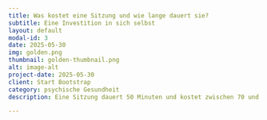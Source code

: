 ```yaml
---
title: Was kostet eine Sitzung und wie lange dauert sie?
subtitle: Eine Investition in sich selbst
layout: default
modal-id: 3
date: 2025-05-30
img: golden.png
thumbnail: golden-thumbnail.png
alt: image-alt
project-date: 2025-05-30
client: Start Bootstrap
category: psychische Gesundheit
description: Eine Sitzung dauert 50 Minuten und kostet zwischen 70 und 80 Euro. Es gibt einen Sozialtarif von 60 Euro für Menschen, die finanziell gerade nicht so gut aufgestellt sind. 

---
```

